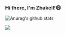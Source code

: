 ### Hi there, I'm Zhakell!😄

![Anurag's github stats](https://github-readme-stats.vercel.app/api?username=zhakell&show_icons=true&theme=tokyonight)

<a href="https://github.com/zhakell/Material-library">
  <img align="left" src="https://github-readme-stats.vercel.app/api/pin/?username=zhakell&repo=Material-library" />
</a>
